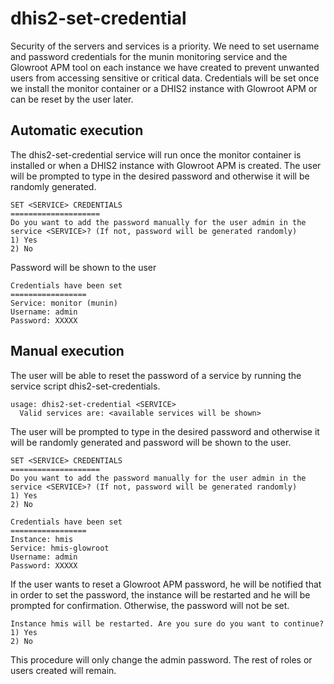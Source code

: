 # dhis2-set-credential
Security of the servers and services is a priority. We need to set username and password credentials for the munin monitoring service and the Glowroot APM tool on each instance we have created to prevent unwanted users from accessing sensitive or critical data.
Credentials will be set once we install the monitor container or a DHIS2 instance with Glowroot APM or can be reset by the user later.

## Automatic execution
The dhis2-set-credential service will run once the monitor container is installed or when a DHIS2 instance with Glowroot APM is created. The user will be prompted to type in the desired password and otherwise it will be randomly generated.
```
SET <SERVICE> CREDENTIALS
====================
Do you want to add the password manually for the user admin in the service <SERVICE>? (If not, password will be generated randomly)
1) Yes
2) No
```

Password will be shown to the user
```
Credentials have been set
=================
Service: monitor (munin)
Username: admin
Password: XXXXX
```

## Manual execution
The user will be able to reset the password of a service by running the service script dhis2-set-credentials.
```
usage: dhis2-set-credential <SERVICE>
  Valid services are: <available services will be shown>
```

The user will be prompted to type in the desired password and otherwise it will be randomly generated and password will be shown to the user.
```
SET <SERVICE> CREDENTIALS
====================
Do you want to add the password manually for the user admin in the service <SERVICE>? (If not, password will be generated randomly)
1) Yes
2) No
```

```
Credentials have been set
=================
Instance: hmis
Service: hmis-glowroot
Username: admin
Password: XXXXX
```

If the user wants to reset a Glowroot APM password, he will be notified that in order to set the password, the instance will be restarted and he will be prompted for confirmation. Otherwise, the password will not be set.
```
Instance hmis will be restarted. Are you sure do you want to continue?
1) Yes
2) No
```

This procedure will only change the admin password. The rest of roles or users created will remain.
